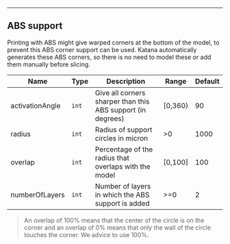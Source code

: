 ---
## ABS support
Printing with ABS might give warped corners at the bottom of the model, to prevent this ABS corner support can be used.
Katana automatically generates these ABS corners, so there is no need to model these or add them manually before slicing.

| Name | Type | Description | Range | Default |
| ----- | ----- | ------------ | ------ | -------- |
| activationAngle | `int` | Give all corners sharper than this ABS support (in degrees) | [0,360) | 90 |
| radius | `int`| Radius of support circles in micron | >0 | 1000 |
| overlap | `int` | Percentage of the radius that overlaps with the model | [0,100] | 100 |
| numberOfLayers | `int` | Number of layers in which the ABS support is added | >=0 | 2 |

> An overlap of 100% means that the center of the circle is on the corner and an overlap
of 0% means that only the wall of the circle touches the corner. We advice to use 100%.
